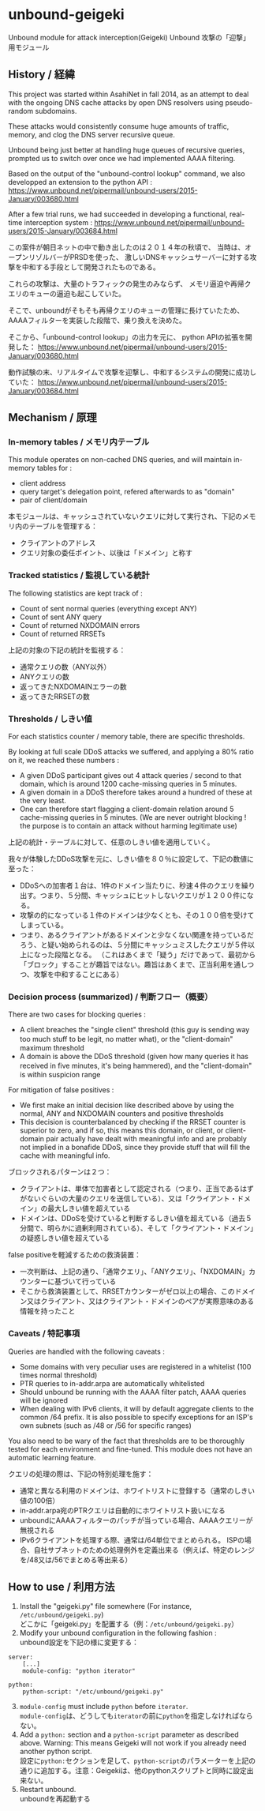 # unbound-geigeki
Unbound module for attack interception(Geigeki)
Unbound 攻撃の「迎撃」用モジュール

## History / 経緯

This project was started within AsahiNet in fall 2014,
as an attempt to deal with the ongoing DNS cache attacks
by open DNS resolvers using pseudo-random subdomains.

These attacks would consistently consume huge amounts of traffic,
memory, and clog the DNS server recursive queue.

Unbound being just better at handling huge queues of recursive queries,
prompted us to switch over once we had implemented AAAA filtering.

Based on the output of the "unbound-control lookup" command,
we also developped an extension to the python API :
https://www.unbound.net/pipermail/unbound-users/2015-January/003680.html

After a few trial runs, we had succeeded in developing a functional,
real-time interception system :
https://www.unbound.net/pipermail/unbound-users/2015-January/003684.html

この案件が朝日ネットの中で動き出したのは２０１４年の秋頃で、
当時は、オープンリゾルバーがPRSDを使った、
激しいDNSキャッシュサーバーに対する攻撃を中和する手段として開発されたものである。

これらの攻撃は、大量のトラフィックの発生のみならず、
メモリ逼迫や再帰クエリのキューの逼迫も起こしていた。

そこで、unboundがそもそも再帰クエリのキューの管理に長けていたため、
AAAAフィルターを実装した段階で、乗り換えを決めた。

そこから、「unbound-control lookup」の出力を元に、
python APIの拡張を開発した：
https://www.unbound.net/pipermail/unbound-users/2015-January/003680.html

動作試験の末、リアルタイムで攻撃を迎撃し、中和するシステムの開発に成功していた：
https://www.unbound.net/pipermail/unbound-users/2015-January/003684.html

## Mechanism / 原理

### In-memory tables / メモリ内テーブル

This module operates on non-cached DNS queries, and will maintain in-memory tables for :
- client address
- query target's delegation point, refered afterwards to as "domain"
- pair of client/domain

本モジュールは、キャッシュされていないクエリに対して実行され、下記のメモリ内のテーブルを管理する：
- クライアントのアドレス
- クエリ対象の委任ポイント、以後は「ドメイン」と称す

### Tracked statistics / 監視している統計

The following statistics are kept track of :
- Count of sent normal queries (everything except ANY)
- Count of sent ANY query
- Count of returned NXDOMAIN errors
- Count of returned RRSETs

上記の対象の下記の統計を監視する：
- 通常クエリの数（ANY以外）
- ANYクエリの数
- 返ってきたNXDOMAINエラーの数
- 返ってきたRRSETの数

### Thresholds / しきい値

For each statistics counter / memory table, there are specific thresholds.

By looking at full scale DDoS attacks we suffered, and applying a 80% ratio on it, we reached these numbers :
- A given DDoS participant gives out 4 attack queries / second to that domain, which is around 1200 cache-missing queries in 5 minutes.
- A given domain in a DDoS therefore takes around a hundred of these at the very least.
- One can therefore start flagging a client-domain relation around 5 cache-missing queries in 5 minutes.
(We are never outright blocking ! the purpose is to contain an attack without harming legitimate use)

上記の統計・テーブルに対して、任意のしきい値を適用していく。

我々が体験したDDoS攻撃を元に、しきい値を８０％に設定して、下記の数値に至った：
- DDoSへの加害者１台は、1件のドメイン当たりに、秒速４件のクエリを繰り出す。つまり、５分間、キャッシュにヒットしないクエリが１２００件になる。
- 攻撃の的になっている１件のドメインは少なくとも、その１００倍を受けてしまっている。
- つまり、あるクライアントがあるドメインと少なくない関連を持っているだろう、と疑い始められるのは、５分間にキャッシュミスしたクエリが５件以上になった段階となる。
（これはあくまで「疑う」だけであって、最初から「ブロック」することが趣旨ではない。趣旨はあくまで、正当利用を通しつつ、攻撃を中和することにある）

### Decision process (summarized) / 判断フロー（概要）

There are two cases for blocking queries :
- A client breaches the "single client" threshold (this guy is sending way too much stuff to be legit, no matter what), or the "client-domain"　maximum threshold
- A domain is above the DDoS threshold (given how many queries it has received in five minutes, it's being hammered), and the "client-domain"　is within suspicion range

For mitigation of false positives :
- We first make an initial decision like described above by using the normal, ANY and NXDOMAIN counters and positive thresholds
- This decision is counterbalanced by checking if the RRSET counter is superior to zero, and if so, this means this domain, or client, or client-domain pair actually have dealt with meaningful info and are probably not implied in a bonafide DDoS, since they provide stuff that will fill the cache with meaningful info.

ブロックされるパターンは２つ：
- クライアントは、単体で加害者として認定される（つまり、正当であるはずがないぐらいの大量のクエリを送信している）、又は「クライアント・ドメイン」の最大しきい値を超えている
- ドメインは、DDoSを受けていると判断するしきい値を超えている（過去５分間で、明らかに過剰利用されている）、そして「クライアント・ドメイン」の疑惑しきい値を超えている

false positiveを軽減するための救済装置：
- 一次判断は、上記の通り、「通常クエリ」、「ANYクエリ」、「NXDOMAIN」カウンターに基づいて行っている
- そこから救済装置として、RRSETカウンターがゼロ以上の場合、このドメイン又はクライアント、又はクライアント・ドメインのペアが実際意味のある情報を持ったこと

### Caveats / 特記事項

Queries are handled with the following caveats :
- Some domains with very peculiar uses are registered in a whitelist (100 times normal threshold)
- PTR queries to in-addr.arpa are automatically whitelisted
- Should unbound be running with the AAAA filter patch, AAAA queries will be ignored
- When dealing with IPv6 clients, it will by default aggregate clients to the common /64 prefix.
It is also possible to specify exceptions for an ISP's own subnets (such as /48 or /56 for specific ranges)

You also need to be wary of the fact that thresholds are to be thoroughly tested for each environment and fine-tuned.
This module does not have an automatic learning feature.

クエリの処理の際は、下記の特別処理を施す：
- 通常と異なる利用のドメインは、ホワイトリストに登録する（通常のしきい値の100倍）
- in-addr.arpa宛のPTRクエリは自動的にホワイトリスト扱いになる
- unboundにAAAAフィルターのパッチが当っている場合、AAAAクエリーが無視される
- IPv6クライアントを処理する際、通常は/64単位でまとめられる。
ISPの場合、自社サブネットのための処理例外を定義出来る（例えば、特定のレンジを/48又は/56でまとめる等出来る）

## How to use / 利用方法

1. Install the "geigeki.py" file somewhere (For instance, `/etc/unbound/geigeki.py`)  
どこかに「geigeki.py」を配置する（例：`/etc/unbound/geigeki.py`）
2. Modify your unbound configuration in the following fashion :  
unbound設定を下記の様に変更する：
```
server:
    [...]
    module-config: "python iterator"

python:
    python-script: "/etc/unbound/geigeki.py"
```
3. `module-config` must include `python` before `iterator`.  
`module-config`は、どうしても`iterator`の前に`python`を指定しなければならない。
4. Add a `python:` section and a `python-script` parameter as described above. Warning: This means Geigeki will not work if you already need another python script.  
 設定に`python:`セクションを足して、`python-script`のパラメーターを上記の通りに追加する。注意：Geigekiは、他のpythonスクリプトと同時に設定出来ない。
3. Restart unbound.  
unboundを再起動する
